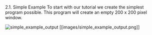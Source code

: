 2.1. Simple Example
To start with our tutorial we create the simplest program possible. This program will create an empty 200 x 200 pixel window.


![simple_example_output](wiki/images/simple_example_output.png)
[[images/simple_example_output.png]]
